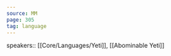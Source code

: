 ```yaml
---
source: MM
page: 305
tag: language
---
```


speakers:: [[Core/Languages/Yeti]], [[Abominable Yeti]]

